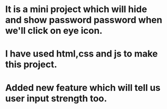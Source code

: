 # It is a mini project which will hide and show password password when we'll click on eye icon.

# I have used html,css and js to make this project.

# Added new feature which will tell us user input strength too.